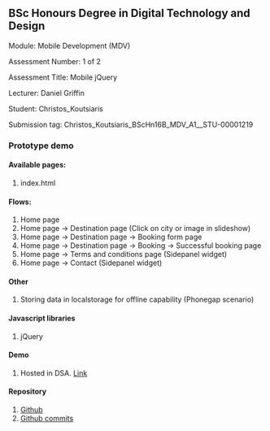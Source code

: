 ## BSc Honours Degree in Digital Technology and Design

Module: Mobile Development (MDV)

Assessment Number: 1 of 2

Assessment Title: Mobile jQuery

Lecturer: Daniel Griffin

Student: Christos_Koutsiaris

Submission tag: Christos_Koutsiaris_BScHn16B_MDV_A1__STU-00001219

### Prototype demo

#### Available pages:

1. index.html

#### Flows:

1. Home page
2. Home page -> Destination page (Click on city or image in slideshow)
3. Home page -> Destination page -> Booking form page
4. Home page -> Destination page -> Booking -> Successful booking page
5. Home page -> Terms and conditions page (Sidepanel widget)
6. Home page -> Contact (Sidepanel widget)

#### Other

1. Storing data in localstorage for offline capability (Phonegap scenario)

#### Javascript libraries

1. jQuery

#### Demo

1. Hosted in DSA. [Link](http://site232.digitalskillsacademy.me/MDV-Assessment1/)

#### Repository

1. [Github](https://github.com/unseen1980/DigitalSkillsAcademyBsc/tree/master/MDV-Assessment1)
2. [Github commits](https://github.com/unseen1980/DigitalSkillsAcademyBsc/commits/master)




